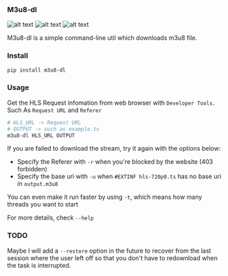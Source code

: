 ### M3u8-dl

![alt text](https://img.shields.io/pypi/v/m3u8_dl.svg)
![alt text](https://img.shields.io/travis/kedpter/m3u8_dl.svg)
![alt text](https://readthedocs.org/projects/m3u8_dl/badge/?version=latest)

M3u8-dl is a simple command-line util which downloads m3u8 file.


### Install

```bash
pip install m3u8-dl
```

### Usage

Get the HLS Request infomation from web browser with `Developer Tools`.
Such As `Request URL` and `Referer`

```bash
# HLS_URL -> Request URL
# OUTPUT -> such as example.ts
m3u8-dl HLS_URL OUTPUT
```

If you are failed to download the stream, try it again with the options below:
- Specify the Referer with `-r` when you're blocked by the website (403 forbidden)
- Specify the base uri with `-u` when `#EXTINF hls-720p0.ts` has no base uri in `output.m3u8`

You can even make it run faster by using `-t`, which means how many threads you want to start

For more details, check `--help`

### TODO

Maybe I will add a `--restore` option in the future to recover from the last session where
the user left off so that you don't have to redownload when the task is interrupted.

